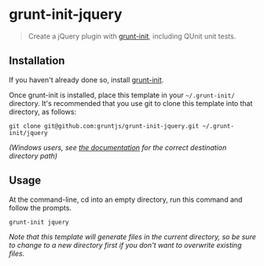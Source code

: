 # grunt-init-jquery

> Create a jQuery plugin with [grunt-init][], including QUnit unit tests.

[grunt-init]: http://gruntjs.com/project-scaffolding

## Installation
If you haven't already done so, install [grunt-init][].

Once grunt-init is installed, place this template in your `~/.grunt-init/` directory. It's recommended that you use git to clone this template into that directory, as follows:

```
git clone git@github.com:gruntjs/grunt-init-jquery.git ~/.grunt-init/jquery
```

_(Windows users, see [the documentation][grunt-init] for the correct destination directory path)_

## Usage

At the command-line, cd into an empty directory, run this command and follow the prompts.

```
grunt-init jquery
```

_Note that this template will generate files in the current directory, so be sure to change to a new directory first if you don't want to overwrite existing files._
